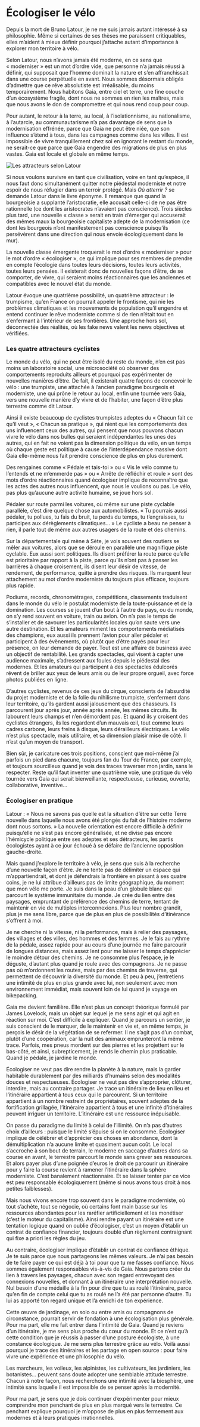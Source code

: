 # Écologiser le vélo

Depuis la mort de Bruno Latour, je ne me suis jamais autant intéressé à sa philosophie. Même si certaines de ses thèses me paraissent critiquables, elles m’aident à mieux définir pourquoi j’attache autant d’importance à explorer mon territoire à vélo.<span id="more-64503"></span>

Selon Latour, nous n’avons jamais été moderne, en ce sens que « moderniser » est un mot d’ordre vide, que personne n’a jamais réussi à définir, qui supposait que l’homme dominait la nature et s’en affranchissait dans une course perpétuelle en avant. Nous sommes désormais obligés d’admettre que ce rêve absolutiste est irréalisable, du moins temporairement. Nous habitons Gaia, entre ciel et terre, une fine couche d’un écosystème fragile, dont nous ne sommes en rien les maîtres, mais que nous avons le don de compromettre et qui nous rend coup pour coup.

Pour autant, le retour à la terre, au local, à l’isolationnisme, au nationalisme, à l’autarcie, au communautarisme n’a pas davantage de sens que la modernisation effrénée, parce que Gaia ne peut être niée, que son influence s’étend à tous, dans les campagnes comme dans les villes. Il est impossible de vivre tranquillement chez soi en ignorant le restant du monde, ne serait-ce que parce que Gaia engendre des migrations de plus en plus vastes. Gaia est locale et globale en même temps.

![Les attracteurs selon Latour](https://tcrouzet.com/images_tc/2022/11/latour.jpg)

Si nous voulons survivre en tant que civilisation, voire en tant qu’espèce, il nous faut donc simultanément quitter notre piédestal moderniste et notre espoir de nous réfugier dans un terroir protégé. Mais *Où atterrir ?* se demande Latour dans le livre éponyme. Il remarque que quand la bourgeoisie a supplanté l’aristocratie, elle accusait celle-ci de ne pas être rationnelle (ce dont les aristocrates n’avaient pas conscience). Trois siècles plus tard, une nouvelle « classe » serait en train d’émerger qui accuserait des mêmes maux la bourgeoisie capitaliste adepte de la modernisation (ce dont les bourgeois n’ont manifestement pas conscience puisqu’ils persévèrent dans une direction qui nous envoie écologiquement dans le mur).

La nouvelle classe émergente troquerait le mot d’ordre « moderniser » pour le mot d’ordre « écologiser », ce qui implique pour ses membres de prendre en compte l’écologie dans toutes leurs décisions, toutes leurs activités, toutes leurs pensées. Il existerait donc de nouvelles façons d’être, de se comporter, de vivre, qui seraient moins réactionnaires que les anciennes et compatibles avec le nouvel état du monde.

Latour évoque une quatrième possibilité, un quatrième attracteur : le trumpisme, qu’en France on pourrait appeler le frontisme, qui nie les problèmes climatiques et les mouvements de population qu’il engendre et entend continuer le rêve moderniste comme si de rien n’était tout en s’enfermant à l’intérieur de ses frontières. Une approche hors sol, déconnectée des réalités, où les fake news valent les news objectives et vérifiées.

### Les quatre attracteurs cyclistes

Le monde du vélo, qui ne peut être isolé du reste du monde, n’en est pas moins un laboratoire social, une microsociété où observer des comportements reproduits ailleurs et pourquoi pas expérimenter de nouvelles manières d’être. De fait, il existerait quatre façons de concevoir le vélo : une trumpiste, une attachée à l’ancien paradigme bourgeois et moderniste, une qui prône le retour au local, enfin une tournée vers Gaia, vers une nouvelle manière d’y vivre et de l’habiter, une façon d’être plus terrestre comme dit Latour.

Ainsi il existe beaucoup de cyclistes trumpistes adeptes du « Chacun fait ce qu’il veut », « Chacun sa pratique », qui nient que les comportements des uns influencent ceux des autres, qui pensent que nous pouvons chacun vivre le vélo dans nos bulles qui seraient indépendantes les unes des autres, qui en fait ne voient pas la dimension politique du vélo, en un temps où chaque geste est politique à cause de l’interdépendance massive dont Gaia elle-même nous fait prendre conscience de plus en plus durement.

Des rengaines comme « Pédale et tais-toi » ou « Vis le vélo comme tu l’entends et ne m’emmerde pas » ou « Arrête de réfléchir et roule » sont des mots d’ordre réactionnaires quand écologiser implique de reconnaître que les actes des autres nous influencent, que nous le voulions ou pas. Le vélo, pas plus qu’aucune autre activité humaine, se joue hors sol.

Pédaler sur route parmi les voitures, où même sur une piste cyclable parallèle, c’est dire quelque chose aux automobilistes. « Tu pourrais aussi pédaler, tu pollues, tu fais du bruit, tu perds du temps, tu t’engraisses, tu participes aux dérèglements climatiques… » Le cycliste a beau ne penser à rien, il parle tout de même aux autres usagers de la route et des chemins.

Sur la départementale qui mène à Sète, je vois souvent des routiers se mêler aux voitures, alors que se déroule en parallèle une magnifique piste cyclable. Eux aussi sont politiques. Ils disent préférer la route parce qu’elle est prioritaire par rapport à la piste, parce qu’ils n’ont pas à passer les barrières à chaque croisement, ils disent leur désir de vitesse, de rendement, de performance, quitte à prendre des risques. Ils marquent leur attachement au mot d’ordre moderniste du toujours plus efficace, toujours plus rapide.

Podiums, records, chronométrages, compétitions, classements traduisent dans le monde du vélo le postulat moderniste de la toute-puissance et de la domination. Les courses se jouent d’un bout à l’autre du pays, ou du monde, on s’y rend souvent en voiture, train ou avion. On n’a pas le temps de s’installer et de savourer les particularités locales qu’on saute vers une autre destination. Et les amateurs miment les comportements médiatisés des champions, eux aussi ils prennent l’avion pour aller pédaler et participent à des évènements, où plutôt que d’être payés pour leur présence, on leur demande de payer. Tout est une affaire de business avec un objectif de rentabilité. Les grands spectacles, qui visent à capter une audience maximale, s’adressent aux foules depuis le piédestal des modernes. Et les amateurs qui participent à des spectacles édulcorés rêvent de briller aux yeux de leurs amis ou de leur propre orgueil, avec force photos publiées en ligne.

D’autres cyclistes, revenus de ces jeux du cirque, conscients de l’absurdité du projet moderniste et de la folie du nihilisme trumpiste, s’enferment dans leur territoire, qu’ils gardent aussi jalousement que des chasseurs. Ils parcourent jour après jour, année après année, les mêmes circuits. Ils labourent leurs champs et n’en démordent pas. Et quand ils y croisent des cyclistes étrangers, ils les regardent d’un mauvais œil, tout comme leurs cadres carbone, leurs freins à disque, leurs dérailleurs électriques. Le vélo n’est plus spectacle, mais utilitaire, et sa dimension plaisir mise de côté. Il n’est qu’un moyen de transport.

Bien sûr, je caricature ces trois positions, conscient que moi-même j’ai parfois un pied dans chacune, toujours fan du Tour de France, par exemple, et toujours sourcilleux quand je vois des traces traverser mon jardin, sans le respecter. Reste qu’il faut inventer une quatrième voie, une pratique du vélo tournée vers Gaia qui serait bienveillante, respectueuse, curieuse, ouverte, collaborative, inventive…

### Écologiser en pratique

Latour : « Nous ne savons pas quelle est la situation d’être sur cette Terre nouvelle dans laquelle nous avons été plongés du fait de l’histoire moderne dont nous sortons. » La nouvelle orientation est encore difficile à définir puisqu’elle ne s’est pas encore généralisée, et ne divise pas encore l’hémicycle politique entre ses adeptes et ses détracteurs, les partis écologistes ayant à ce jour échoué à se défaire de l’ancienne opposition gauche-droite.

Mais quand j’explore le territoire à vélo, je sens que suis à la recherche d’une nouvelle façon d’être. Je ne tente pas de délimiter un espace qui m’appartiendrait, et dont je défendrais la frontière en pissant à ses quatre coins, je ne lui attribue d’ailleurs pas de limite géographique, du moment que mon vélo me porte. Je suis dans la peau d’un globule blanc qui parcourt le système immunitaire du monde. Je crée du lien entre des paysages, empruntant de préférence des chemins de terre, tentant de maintenir en vie de multiples interconnexions. Plus leur nombre grandit, plus je me sens libre, parce que de plus en plus de possibilités d’itinérance s’offrent à moi.

Je ne cherche ni la vitesse, ni la performance, mais à relier des paysages, des villages et des villes, des hommes et des femmes. Je le fais au rythme de la pédale, assez rapide pour au cours d’une journée me faire parcourir de longues distances, mais assez lent pour me laisser le temps d’apprécier le moindre détour des chemins. Je ne consomme plus l’espace, je le déguste, d’autant plus quand je roule avec des compagnons. Je ne passe pas où m’ordonnent les routes, mais par des chemins de traverse, qui permettent de découvrir la diversité du monde. Et peu à peu, j’entretiens une intimité de plus en plus grande avec lui, non seulement avec mon environnement immédiat, mais souvent loin de lui quand je voyage en bikepacking.

Gaia me devient familière. Elle n’est plus un concept théorique formulé par James Lovelock, mais un objet sur lequel je me sens agir et qui agit en réaction sur moi. C’est difficile à expliquer. Quand je parcours un sentier, je suis conscient de le marquer, de le maintenir en vie et, en même temps, je perçois le désir de la végétation de se refermer. Il ne s’agit pas d’un combat, plutôt d’une coopération, car la nuit des animaux emprunteront la même trace. Parfois, mes pneus mordent sur des pierres et les projettent sur le bas-côté, et ainsi, subrepticement, je rends le chemin plus praticable. Quand je pédale, je jardine le monde.

Écologiser ne veut pas dire rendre la planète à la nature, mais la garder habitable durablement par des milliards d’humains selon des modalités douces et respectueuses. Écologiser ne veut pas dire s’approprier, clôturer, interdire, mais au contraire partager. Je trace un itinéraire de lieu en lieu et l’itinéraire appartient à tous ceux qui le parcourent. Si un territoire appartient à un nombre restreint de propriétaires, souvent adeptes de la fortification grillagée, l’itinéraire appartient à tous et une infinité d’itinéraires peuvent irriguer un territoire. L’itinéraire est une ressource inépuisable.

On passe du paradigme du limité à celui de l’illimité. On n’a pas d’autres choix d’ailleurs : puisque le limité s’épuise si on le consomme. Écologiser implique de célébrer et d’apprécier ces choses en abondance, dont la démultiplication n’a aucune limite et quasiment aucun coût. Le local s’accroche à son bout de terrain, le moderne en saccage d’autres dans sa course en avant, le terrestre parcourt le monde sans grever ses ressources. Et alors payer plus d’une poignée d’euros le droit de parcourir un itinéraire pour y faire la course revient à ramener l’itinéraire dans la sphère moderniste. C’est banalement réactionnaire. Et se laisser tenter par ce vice est peu responsable écologiquement (même si nous avons tous droit à nos petites faiblesses).

Mais nous vivons encore trop souvent dans le paradigme moderniste, où tout s’achète, tout se négocie, où certains font main basse sur les ressources abondantes pour les raréfier artificiellement et les monétiser (c’est le moteur du capitalisme). Ainsi rendre payant un itinéraire est une tentation logique quand on oublie d’écologiser, c’est un moyen d’établir un contrat de confiance financier, toujours doublé d’un règlement contraignant qui fixe a priori les règles du jeu.

Au contraire, écologiser implique d’établir un contrat de confiance éthique. Je te suis parce que nous partageons les mêmes valeurs. Je n’ai pas besoin de te faire payer ce qui est déjà à toi pour que tu me fasses confiance. Nous sommes également responsables vis-à-vis de Gaia. Nous partons créer du lien à travers les paysages, chacun avec son regard entrevoyant des connexions nouvelles, et donnant à un itinéraire une interprétation nouvelle. Nul besoin d’une médaille à la fin pour dire que tu as roulé l’itinéraire, parce qu’en fin de compte celui que tu as roulé ne l’a été par personne d’autre. Tu lui as apporté ton regard unique et l’a enrichi de ton expérience.

Cette œuvre de jardinage, en solo ou entre amis ou compagnons de circonstance, pourrait servir de fondation à une écologisation plus générale. Pour ma part, elle me fait entrer dans l’intimité de Gaia. Quand je reviens d’un itinéraire, je me sens plus proche du cœur du monde. Et ce n’est qu’à cette condition que je réussis à passer d’une posture écologiste, à une constance écologique. Je me sens plus terrestre grâce au vélo. Voilà aussi pourquoi je trace des itinéraires et les partage en open source : pour faire vivre une expérience et une philosophie du vélo.

Les marcheurs, les voileux, les alpinistes, les cultivateurs, les jardiniers, les botanistes… peuvent sans doute adopter une semblable attitude terrestre. Chacun à notre façon, nous recherchons une intimité avec la biosphère, une intimité sans laquelle il est impossible de se penser après la modernité.

Pour ma part, je sens que je dois continuer d’expérimenter pour mieux comprendre mon penchant de plus en plus marqué vers le terrestre. Ce penchant explique pourquoi je m’oppose de plus en plus fermement aux modernes et à leurs pratiques irrationnelles.